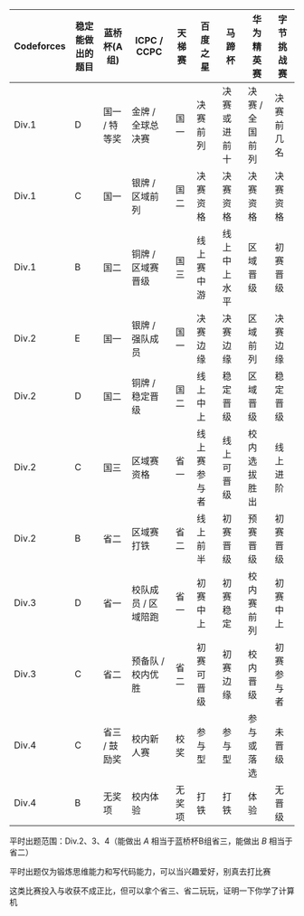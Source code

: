 | Codeforces | 稳定能做出的题目 | 蓝桥杯(A组) | ICPC / CCPC | 天梯赛 | 百度之星 | 马蹄杯 | 华为精英赛 | 字节挑战赛 |
|----------------|------------------|----------------|----------------------|--------------|----------------|----------------|------------------|----------------|
| Div.1          | D              | 国一 / 特等奖   | 金牌 / 全球总决赛     | 国一    | 决赛前列       | 决赛或进前十   | 决赛 / 全国前列   | 决赛前几名      |
| Div.1          | C              | 国一           | 银牌 / 区域前列       | 国二    | 决赛资格       | 决赛资格       | 决赛资格         | 决赛资格        |
| Div.1          | B              | 国二           | 铜牌 / 区域赛晋级     | 国三    | 线上赛中游     | 线上中上水平   | 区域晋级         | 初赛晋级        |
| Div.2          | E              | 国一           | 银牌 / 强队成员       | 国一    | 决赛边缘       | 决赛边缘       | 区域前列         | 决赛边缘        |
| Div.2          | D              | 国二           | 铜牌 / 稳定晋级       | 国二    | 线上中上       | 稳定晋级       | 区域晋级         | 稳定晋级        |
| Div.2          | C              | 国三           | 区域赛资格            | 省一      | 线上赛参与者   | 线上可晋级     | 校内选拔胜出     | 线上进阶        |
| Div.2          | B              | 省二           | 区域赛打铁            | 省二      | 线上前半       | 初赛晋级       | 预赛晋级         | 初赛晋级        |
| Div.3          | D              | 省一           | 校队成员 / 区域陪跑   | 省一      | 初赛中上       | 初赛稳定       | 校内赛前列       | 初赛中上        |
| Div.3          | C              | 省二           | 预备队 / 校内优胜     | 省二      | 初赛可晋级     | 初赛边缘       | 校内晋级         | 初赛参与者      |
| Div.4          | C              | 省三 / 鼓励奖   | 校内新人赛            | 校奖        | 参与型         | 参与型         | 参与或落选       | 未晋级          |
| Div.4          | B                | 无奖项         | 校内体验              | 无奖项        | 打铁           | 打铁           | 体验             | 无晋级          |



平时出题范围：Div.2、3、4（能做出 $A$ 相当于蓝桥杯B组省三，能做出 $B$ 相当于省二）

平时出题仅为锻炼思维能力和写代码能力，可以当兴趣爱好，别真去打比赛

这类比赛投入与收获不成正比，但可以拿个省三、省二玩玩，证明一下你学了计算机
